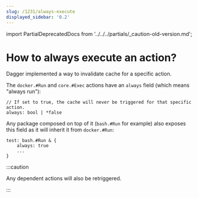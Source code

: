 ```yaml
---
slug: /1231/always-execute
displayed_sidebar: '0.2'
---
```

import PartialDeprecatedDocs from '../../../partials/_caution-old-version.md';

# How to always execute an action?

<PartialDeprecatedDocs />

Dagger implemented a way to invalidate cache for a specific action.

The `docker.#Run` and `core.#Exec` actions have an `always` field (which means "always run"):

```cue
// If set to true, the cache will never be triggered for that specific action.
always: bool | *false
```

Any package composed on top of it (`bash.#Run` for example) also exposes this field as it will inherit it from `docker.#Run`:

```cue
test: bash.#Run & {
    always: true
    ...
}
```

:::caution

Any dependent actions will also be retriggered.

:::
